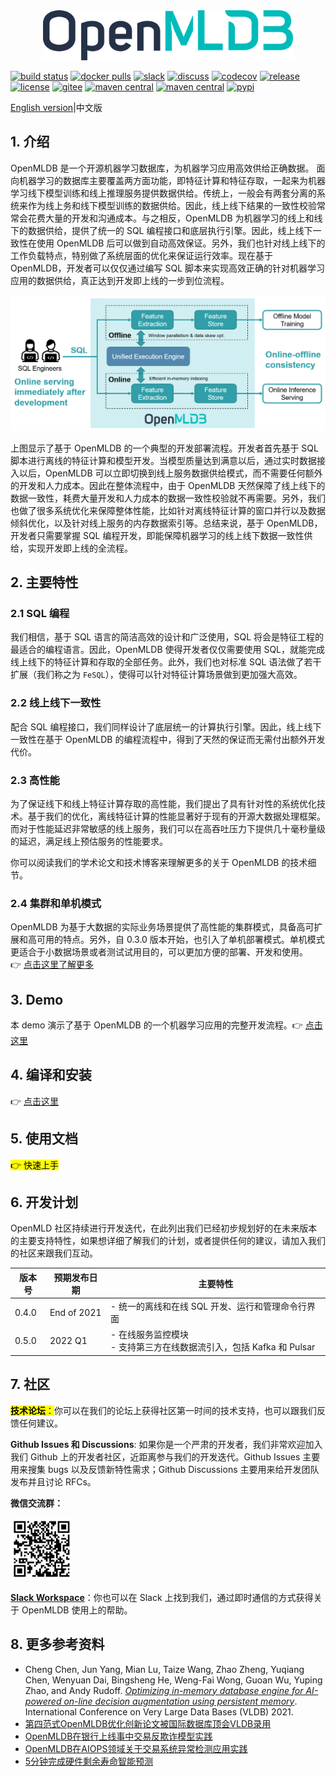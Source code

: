
<div align=center><img src="./images/openmldb_logo.png" width="400"/></div>

[![build status](https://github.com/4paradigm/openmldb/actions/workflows/cicd.yaml/badge.svg)](https://github.com/4paradigm/openmldb/actions/workflows/cicd.yaml)
[![docker pulls](https://img.shields.io/docker/pulls/4pdosc/openmldb.svg)](https://hub.docker.com/r/4pdosc/openmldb)
[![slack](https://img.shields.io/badge/Slack-Join%20Slack-blue)](https://join.slack.com/t/hybridsql-ws/shared_invite/zt-ozu3llie-K~hn9Ss1GZcFW2~K_L5sMg)
[![discuss](https://img.shields.io/badge/Discuss-Ask%20Questions-blue)](https://github.com/4paradigm/OpenMLDB/discussions)
[![codecov](https://codecov.io/gh/4paradigm/OpenMLDB/branch/main/graph/badge.svg?token=OMPII8NGN2)](https://codecov.io/gh/4paradigm/OpenMLDB)
[![release](https://img.shields.io/github/v/release/4paradigm/OpenMLDB?color=lime)](https://github.com/4paradigm/OpenMLDB/releases)
[![license](https://img.shields.io/github/license/4paradigm/OpenMLDB?color=orange)](https://github.com/4paradigm/OpenMLDB/blob/main/LICENSE)
[![gitee](https://img.shields.io/badge/Gitee-mirror-lightyellow)](https://gitee.com/paradigm4/OpenMLDB)
[![maven central](https://img.shields.io/maven-central/v/com.4paradigm.openmldb/openmldb-batch)](https://mvnrepository.com/artifact/com.4paradigm.openmldb/openmldb-batch)
[![maven central](https://img.shields.io/maven-central/v/com.4paradigm.openmldb/openmldb-jdbc)](https://mvnrepository.com/artifact/com.4paradigm.openmldb/openmldb-jdbc)
[![pypi](https://img.shields.io/pypi/v/openmldb)](https://pypi.org/project/openmldb/)

[English version](./README.md)|中文版

## 1. 介绍

OpenMLDB 是一个开源机器学习数据库，为机器学习应用高效供给正确数据。 面向机器学习的数据库主要覆盖两方面功能，即特征计算和特征存取，一起来为机器学习线下模型训练和线上推理服务提供数据供给。传统上，一般会有两套分离的系统来作为线上务和线下模型训练的数据供给。因此，线上线下结果的一致性校验常常会花费大量的开发和沟通成本。与之相反，OpenMLDB 为机器学习的线上和线下的数据供给，提供了统一的 SQL 编程接口和底层执行引擎。因此，线上线下一致性在使用 OpenMLDB 后可以做到自动高效保证。另外，我们也针对线上线下的工作负载特点，特别做了系统层面的优化来保证运行效率。现在基于 OpenMLDB，开发者可以仅仅通过编写 SQL 脚本来实现高效正确的针对机器学习应用的数据供给，真正达到开发即上线的一步到位流程。

<p align="center">
 <img src="images/workflow.png" alt="image-20211103103052252" width=850 />
</p>
上图显示了基于 OpenMLDB 的一个典型的开发部署流程。开发者首先基于 SQL 脚本进行离线的特征计算和模型开发。当模型质量达到满意以后，通过实时数据接入以后，OpenMLDB 可以立即切换到线上服务数据供给模式，而不需要任何额外的开发和人力成本。因此在整体流程中，由于 OpenMLDB 天然保障了线上线下的数据一致性，耗费大量开发和人力成本的数据一致性校验就不再需要。另外，我们也做了很多系统优化来保障整体性能，比如针对离线特征计算的窗口并行以及数据倾斜优化，以及针对线上服务的内存数据索引等。总结来说，基于 OpenMLDB，开发者只需要掌握 SQL 编程开发，即能保障机器学习的线上线下数据一致性供给，实现开发即上线的全流程。

## 2. 主要特性

### 2.1 SQL 编程

我们相信，基于 SQL 语言的简洁高效的设计和广泛使用，SQL 将会是特征工程的最适合的编程语言。因此，OpenMLDB 使得开发者仅仅需要使用 SQL，就能完成线上线下的特征计算和存取的全部任务。此外，我们也对标准 SQL 语法做了若干扩展（我们称之为 `FeSQL`），使得可以针对特征计算场景做到更加强大高效。

### 2.2 线上线下一致性

配合 SQL 编程接口，我们同样设计了底层统一的计算执行引擎。因此，线上线下一致性在基于 OpenMLDB 的编程流程中，得到了天然的保证而无需付出额外开发代价。

### 2.3 高性能

为了保证线下和线上特征计算存取的高性能，我们提出了具有针对性的系统优化技术。基于我们的优化，离线特征计算的性能显著好于现有的开源大数据处理框架。而对于性能延迟非常敏感的线上服务，我们可以在高吞吐压力下提供几十毫秒量级的延迟，满足线上预估服务的性能要求。

你可以阅读我们的学术论文和技术博客来理解更多的关于 OpenMLDB 的技术细节。

### 2.4 集群和单机模式

OpenMLDB 为基于大数据的实际业务场景提供了高性能的集群模式，具备高可扩展和高可用的特点。另外，自 0.3.0 版本开始，也引入了单机部署模式。单机模式更适合于小数据场景或者测试试用目的，可以更加方便的部署、开发和使用。:point_right: [点击这里了解更多](docs/cn/standalone.md)

## 3. Demo

本 demo 演示了基于 OpenMLDB 的一个机器学习应用的完整开发流程。:point_right: [点击这里](demo/predict-taxi-trip-duration-nb/demo)

## 4. 编译和安装

:point_right: [点击这里](docs/en/compile.md)

## 5. 使用文档

<mark>:point_right: 快速上手 </mark>

## 6. 开发计划

OpenMLD 社区持续进行开发迭代，在此列出我们已经初步规划好的在未来版本的主要支持特性，如果想详细了解我们的计划，或者提供任何的建议，请加入我们的社区来跟我们互动。

| 版本号 | 预期发布日期 | 主要特性                                                     |
| ------ | ------------ | ------------------------------------------------------------ |
| 0.4.0  | End of 2021  | - 统一的离线和在线 SQL 开发、运行和管理命令行界面            |
| 0.5.0  | 2022 Q1      | - 在线服务监控模块<br />- 支持第三方在线数据流引入，包括 Kafka 和 Pulsar |

## 7. 社区

<mark>**技术论坛**：</mark>你可以在我们的论坛上获得社区第一时间的技术支持，也可以跟我们反馈任何建议。

**Github Issues 和 Discussions**: 如果你是一个严肃的开发者，我们非常欢迎加入我们 Github 上的开发者社区，近距离参与我们的开发迭代。Github Issues 主要用来搜集 bugs 以及反馈新特性需求；Github Discussions 主要用来给开发团队发布并且讨论 RFCs。

**微信交流群：**

<img src="images/wechat.png" alt="img" width=100 />  

[**Slack Workspace**](https://join.slack.com/t/openmldb/shared_invite/zt-ozu3llie-K~hn9Ss1GZcFW2~K_L5sMg)：你也可以在 Slack 上找到我们，通过即时通信的方式获得关于 OpenMLDB 使用上的帮助。

## 8. 更多参考资料

* Cheng Chen, Jun Yang, Mian Lu, Taize Wang, Zhao Zheng, Yuqiang Chen, Wenyuan Dai, Bingsheng He, Weng-Fai Wong, Guoan Wu, Yuping Zhao, and Andy Rudoff. *[Optimizing in-memory database engine for AI-powered on-line decision augmentation using persistent memory](http://vldb.org/pvldb/vol14/p799-chen.pdf)*. International Conference on Very Large Data Bases (VLDB) 2021.
* [第四范式OpenMLDB优化创新论文被国际数据库顶会VLDB录用](https://zhuanlan.zhihu.com/p/401513878)
* [OpenMLDB在银行上线事中交易反欺诈模型实践](https://zhuanlan.zhihu.com/p/389599785)
* [OpenMLDB在AIOPS领域关于交易系统异常检测应用实践](https://zhuanlan.zhihu.com/p/393602288)
* [5分钟完成硬件剩余寿命智能预测](https://zhuanlan.zhihu.com/p/399346826)


